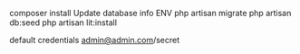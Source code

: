 composer install
Update database info ENV 
php artisan migrate
php artisan db:seed
php artisan lit:install

default credentials admin@admin.com/secret

